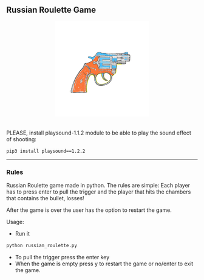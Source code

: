 ## Russian Roulette Game
<div align="center">
  <img src="revolver-RyanEnnHughes.gif" alt="revolver" width="250" height="250"  />
</div>

<br />

PLEASE, install playsound-1.1.2 module to be able to play the sound effect of shooting:
```
pip3 install playsound==1.2.2
```
--------------------------------------------------------------------------------------------------------------


### Rules
Russian Roulette game made in python. The rules are simple: Each player has to press enter to pull the trigger
and the player that hits the chambers that contains the bullet, losses!

After the game is over the user has the option to restart the game.

Usage:


- Run it
```bash
python russian_roulette.py
```

- To pull the trigger press the enter key
- When the game is empty press y to restart the game or no/enter to exit the game.
